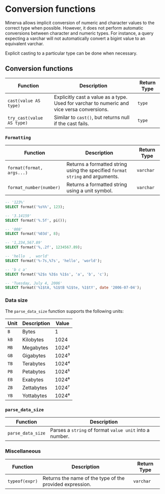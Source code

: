 # Conversion functions



Minerva allows implicit conversion of numeric and character values to the correct type when possible. However, it does not perform automatic conversions between character and numeric types. For instance, a query expecting a varchar will not automatically convert a bigint value to an equivalent varchar.

Explicit casting to a particular type can be done when necessary.

## **Conversion functions**

| Function                | Description                                              | Return Type |
|-------------------------|----------------------------------------------------------|-------------|
| `cast(value AS type)`   | Explicitly cast a value as a type. Used for varchar to numeric and vice versa conversions. | `type`      |
| `try_cast(value AS type)`| Similar to `cast()`, but returns null if the cast fails.  | `type`      |


### **`Formatting`**

| Function                     | Description                                              | Return Type |
|------------------------------|----------------------------------------------------------|-------------|
| `format(format, args...)`    | Returns a formatted string using the specified `format string` and arguments. | `varchar`   |
| `format_number(number)`| Returns a formatted string using a unit symbol.                    | `varchar`   |


```sql
-- '123%'
SELECT format('%s%%', 123);

-- '3.14159'
SELECT format('%.5f', pi());

-- '008'
SELECT format('%03d', 8);

-- '1,234,567.89'
SELECT format('%,.2f', 1234567.89);

-- 'hello  ,  world'
SELECT format('%-7s,%7s', 'hello', 'world');

-- 'b c a'
SELECT format('%2$s %3$s %1$s', 'a', 'b', 'c');

-- 'Tuesday, July 4, 2006'
SELECT format('%1$tA, %1$tB %1$te, %1$tY', date '2006-07-04');

```



### **Data size**


The `parse_data_size` function supports the following units:

| Unit  | Description   | Value     |
|------ |---------------|-----------|
| `B`   | Bytes         | 1         |
| `kB`  | Kilobytes     | 1024      |
| `MB`  | Megabytes     | 1024²     |
| `GB`  | Gigabytes     | 1024³     |
| `TB`  | Terabytes     | 1024⁴     |
| `PB`  | Petabytes     | 1024⁵     |
| `EB`  | Exabytes      | 1024⁶     |
| `ZB`  | Zettabytes    | 1024⁷     |
| `YB`  | Yottabytes    | 1024⁸     |




### **`parse_data_size`**

| Function          | Description                                                  |
|-------------------|--------------------------------------------------------------|
| `parse_data_size`   | Parses a `string` of format `value unit` into a number.          |


### **Miscellaneous**


 | Function            | Description                                              | Return Type |
|---------------------|----------------------------------------------------------|-------------|
| `typeof(expr)`    | Returns the name of the type of the provided expression. | `varchar`  |

